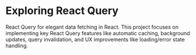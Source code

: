 # Exploring React Query

React Query for elegant data fetching in React. This project focuses on
implementing key React Query features like automatic caching, background
updates, query invalidation, and UX improvements like loading/error state handling.
